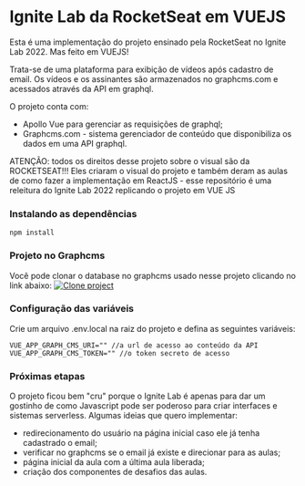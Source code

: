 # Ignite Lab da RocketSeat em VUEJS

Esta é uma implementação do projeto ensinado pela RocketSeat no Ignite Lab 2022. Mas feito em VUEJS!

Trata-se de uma plataforma para exibição de vídeos após cadastro de email. Os vídeos e os assinantes são armazenados no graphcms.com e acessados através da API em graphql.

O projeto conta com:
- Apollo Vue para gerenciar as requisições de graphql;
- Graphcms.com - sistema gerenciador de conteúdo que disponibiliza os dados em uma API graphql.

ATENÇÃO: todos os direitos desse projeto sobre o visual são da ROCKETSEAT!!! Eles criaram o visual do projeto e também deram as aulas de como fazer a implementação em ReactJS - esse repositório é uma releitura do Ignite Lab 2022 replicando o projeto em VUE JS

### Instalando as dependências
```
npm install
```

### Projeto no Graphcms
Você pode clonar o database no graphcms usado nesse projeto clicando no link abaixo:
[![Clone project](https://graphcms.com/button)](https://app.graphcms.com/clone/41983f56bff6490d9ad8ad51382e5c55?name=Ignite%20Lab%20Rocketseat%20in%20VUE)

### Configuração das variáveis
Crie um arquivo .env.local na raiz do projeto e defina as seguintes variáveis:
```
VUE_APP_GRAPH_CMS_URI="" //a url de acesso ao conteúdo da API
VUE_APP_GRAPH_CMS_TOKEN="" //o token secreto de acesso
```

### Próximas etapas
O projeto ficou bem "cru" porque o Ignite Lab é apenas para dar um gostinho de como Javascript pode ser poderoso para criar interfaces e sistemas serverless. Algumas ideias que quero implementar:

- redirecionamento do usuário na página inicial caso ele já tenha cadastrado o email;
- verificar no graphcms se o email já existe e direcionar para as aulas;
- página inicial da aula com a última aula liberada;
- criação dos componentes de desafios das aulas.

